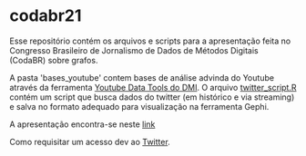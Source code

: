 # codabr21

Esse repositório contém os arquivos e scripts para a apresentação feita no Congresso Brasileiro de Jornalismo de Dados de Métodos Digitais (CodaBR) sobre grafos.

A pasta 'bases_youtube' contem bases de análise advinda do Youtube através da ferramenta [Youtube Data Tools do DMI](https://tools.digitalmethods.net/netvizz/youtube/mod_videos_net.php).
O arquivo [twitter_script.R](https://github.com/trifenol/codabr21/blob/main/twitter_script.R) contém um script que busca dados do twitter (em histórico e via streaming) e salva no formato adequado para visualização na ferramenta Gephi. 

A apresentação encontra-se neste [link](https://docs.google.com/presentation/d/10UcjHcrcx8iIVzPLeUQNxR2PpKmp5-97y8hXbjUcHvM/edit?usp=sharing)

Como requisitar um acesso dev ao [Twitter](https://developer.twitter.com/en).
